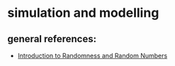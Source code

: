 
# simulation and modelling


## general references:

* [Introduction to Randomness and Random Numbers](https://www.random.org/randomness/)
